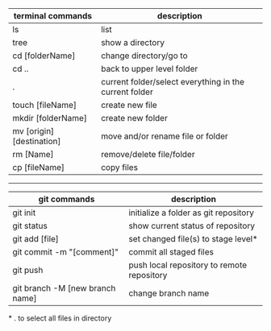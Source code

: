 | terminal commands         | description                                            |
| ------------------------- | ------------------------------------------------------ |
| ls                        | list                                                   |
| tree                      | show a directory                                       |
| cd [folderName]           | change directory/go to                                 |
| cd ..                     | back to upper level folder                             |
| .                         | current folder/select everything in the current folder |
| touch [fileName]          | create new file                                        |
| mkdir [folderName]        | create new folder                                      |
| mv [origin] [destination] | move and/or rename file or folder                      |
| rm [Name]                 | remove/delete file/folder                              |
| cp [fileName]             | copy files                                             |

---

| git commands                    | description                                |
| ------------------------------- | ------------------------------------------ |
| git init                        | initialize a folder as git repository      |
| git status                      | show current status of repository          |
| git add [file]                  | set changed file(s) to stage level\*       |
| git commit -m "[comment]"       | commit all staged files                    |
| git push                        | push local repository to remote repository |
| git branch -M [new branch name] | change branch name                         |

\* . to select all files in directory
